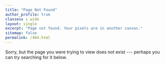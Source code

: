 ```yaml
---
title: "Page Not Found"
author_profile: true
classess : wide
layout: single
excerpt: "Page not found. Your pixels are in another canvas."
sitemap: false
permalink: /404.html
---
```



Sorry, but the page you were trying to view does not exist --- perhaps you can try searching for it below.

<script type="text/javascript">
  var GOOG_FIXURL_LANG = 'en';
  var GOOG_FIXURL_SITE = '{{ site.url }}'
</script>
<script type="text/javascript"
  src="//linkhelp.clients.google.com/tbproxy/lh/wm/fixurl.js">
</script>
